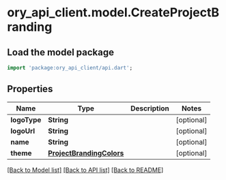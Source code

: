 # ory_api_client.model.CreateProjectBranding

## Load the model package
```dart
import 'package:ory_api_client/api.dart';
```

## Properties
Name | Type | Description | Notes
------------ | ------------- | ------------- | -------------
**logoType** | **String** |  | [optional] 
**logoUrl** | **String** |  | [optional] 
**name** | **String** |  | [optional] 
**theme** | [**ProjectBrandingColors**](ProjectBrandingColors.md) |  | [optional] 

[[Back to Model list]](../README.md#documentation-for-models) [[Back to API list]](../README.md#documentation-for-api-endpoints) [[Back to README]](../README.md)


